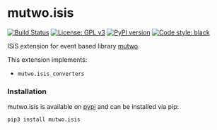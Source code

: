 # mutwo.isis

[![Build Status](https://circleci.com/gh/mutwo-org/mutwo.isis.svg?style=shield)](https://circleci.com/gh/mutwo-org/mutwo.isis)
[![License: GPL v3](https://img.shields.io/badge/License-GPLv3-blue.svg)](https://www.gnu.org/licenses/gpl-3.0)
[![PyPI version](https://badge.fury.io/py/mutwo.isis.svg)](https://badge.fury.io/py/mutwo.isis)
[![Code style: black](https://img.shields.io/badge/code%20style-black-000000.svg)](https://github.com/psf/black)

ISiS extension for event based library [mutwo](https://github.com/mutwo-org/mutwo).

This extension implements:

- `mutwo.isis_converters`

### Installation

mutwo.isis is available on [pypi](https://pypi.org/project/mutwo.isis/) and can be installed via pip:

```sh
pip3 install mutwo.isis
```
